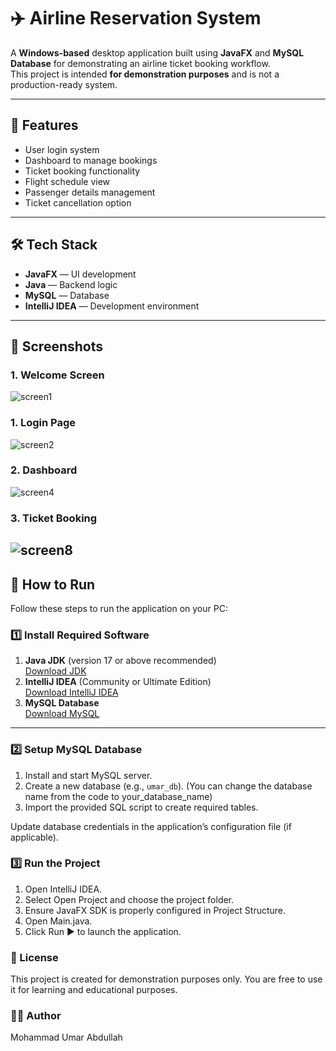 # ✈️ Airline Reservation System

A **Windows-based** desktop application built using **JavaFX** and **MySQL Database** for demonstrating an airline ticket booking workflow.  
This project is intended **for demonstration purposes** and is not a production-ready system.

---

## 📌 Features
- User login system
- Dashboard to manage bookings
- Ticket booking functionality
- Flight schedule view
- Passenger details management
- Ticket cancellation option

---

## 🛠 Tech Stack
- **JavaFX** — UI development
- **Java** — Backend logic
- **MySQL** — Database
- **IntelliJ IDEA** — Development environment

---

## 📸 Screenshots

### 1. Welcome Screen
![screen1](https://github.com/user-attachments/assets/01dfa924-249c-43b5-b42f-5dd4e53f7927)

### 1. Login Page
![screen2](https://github.com/user-attachments/assets/c65b9d2c-2813-46ee-9bb4-bfc1b7f81b59)

### 2. Dashboard
![screen4](https://github.com/user-attachments/assets/6385aa2b-4f2c-40e2-a551-286e1a5d95e8)

### 3. Ticket Booking
![screen8](https://github.com/user-attachments/assets/49cdd635-fa0a-421d-8915-37a02056c3b2)
---

## 🚀 How to Run

Follow these steps to run the application on your PC:

### 1️⃣ Install Required Software
1. **Java JDK** (version 17 or above recommended)  
   [Download JDK](https://www.oracle.com/java/technologies/javase-downloads.html)
2. **IntelliJ IDEA** (Community or Ultimate Edition)  
   [Download IntelliJ IDEA](https://www.jetbrains.com/idea/download/)
3. **MySQL Database**  
   [Download MySQL](https://dev.mysql.com/downloads/)

---

### 2️⃣ Setup MySQL Database
1. Install and start MySQL server.
2. Create a new database (e.g., `umar_db`). (You can change the database name from the code to your_database_name)
3. Import the provided SQL script to create required tables.

Update database credentials in the application’s configuration file (if applicable).

### 3️⃣ Run the Project
1. Open IntelliJ IDEA.
2. Select Open Project and choose the project folder.
3. Ensure JavaFX SDK is properly configured in Project Structure.
4. Open Main.java.
5. Click Run ▶ to launch the application.


### 📜 License
This project is created for demonstration purposes only.
You are free to use it for learning and educational purposes.


### 👨‍💻 Author
Mohammad Umar Abdullah
